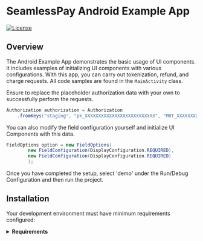 # SeamlessPay Android Example App

[![License](https://img.shields.io/github/license/seamlesspay/seamlesspay-android)](https://github.com/seamlesspay/seamlesspay-android/blob/master/LICENSE)

## Overview

The Android Example App demonstrates the basic usage of UI components.
It includes examples of initializing UI components with various configurations.
With this app, you can carry out tokenization, refund, and charge requests.
All code samples are found in the ```MainActivity``` class.

Ensure to replace the placeholder authorization data with your own to successfully
perform the requests.


```java 
Authorization authorization = Authorization
    .fromKeys("staging", "pk_XXXXXXXXXXXXXXXXXXXXXXXXXX", "MRT_XXXXXXXXXXXXXXXXXXXXXXXXXX");
```

You can also modify the field configuration yourself and initialize UI Components with this data.

```java 
FieldOptions option = new FieldOptions(
		new FieldConfiguration(DisplayConfiguration.REQUIRED),
		new FieldConfiguration(DisplayConfiguration.REQUIRED)
		);
```
Once you have completed the setup, select 'demo' under the Run/Debug Configuration
and then run the project.

## Installation

Your development environment must have minimum requirements configured:

<details><summary><strong>Requirements</strong></summary><p>

- [Java 8](https://www.oracle.com/technetwork/java/javase/overview/java8-2100321.html) is installed and available in your `PATH`
- [Android Studio](https://developer.android.com/studio/)
- [Gradle](https://gradle.org/releases/) 5.4.1+
- [Android SDK](https://developer.android.com/studio/releases/sdk-tools) >= 21

Note: If you do have the Android SDK installed, add a `local.properties`
file to the top level directory with `sdk.dir=/path/to/your/sdk/.android-sdk`

</p></details>